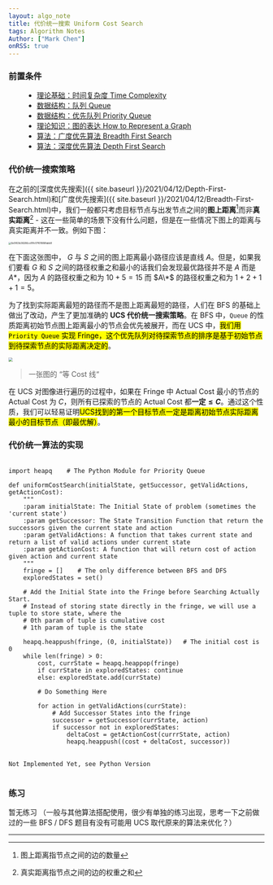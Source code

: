 ```yaml
---
layout: algo_note
title: 代价统一搜索 Uniform Cost Search
tags: Algorithm Notes
Author: ["Mark Chen"]
onRSS: true
---
```


### 前置条件

<ul class="time-vertical" style="margin-left: 32px;">
    <li><online></online><a href="{{ site.baseurl }}/2021/03/02/Time-Complexity.html">理论基础：时间复杂度 Time Complexity</a></li>
    <li><online></online><a href="{{ site.baseurl }}/2021/05/10/Queue.html">数据结构：队列 Queue</a></li>
    <li><online></online><a href="{{ site.baseurl }}/2021/04/30/Priority-Queue.html">数据结构：优先队列 Priority Queue</a></li>
    <li><offline></offline><a href="">理论知识：图的表达 How to Represent a Graph</a></li>
    <li><online></online><a href="{{ site.baseurl }}/2021/04/12/Breadth-First-Search.html">算法：广度优先算法 Breadth First Search</a></li>
    <li><online></online><a href="{{ site.baseurl }}/2021/04/12/Depth-First-Search.html">算法：深度优先算法 Depth First Search</a></li>
</ul>

### 代价统一搜索策略

在之前的[深度优先搜索]({{ site.baseurl }}/2021/04/12/Depth-First-Search.html)和[广度优先搜索]({{ site.baseurl }}/2021/04/12/Breadth-First-Search.html)中，我们一般都只考虑目标节点与出发节点之间的**图上距离**[^1]而非**真实距离**[^2] - 这在一些简单的场景下没有什么问题，但是在一些情况下图上的距离与真实距离并不一致。例如下图：


<img src="https://gitee.com/MarkYutianChen/mark-markdown-imagebed/raw/master/20210319224716.jpg" alt="6e5f63b38286cc81fc07f61886fabb9" style="zoom:33%; display: block; margin: 0 auto" />

在下面这张图中， $G$ 与 $S$ 之间的图上距离最小路径应该是直线 $A$。但是，如果我们要看 $G$ 和 $S$ 之间的路径权重之和最小的话我们会发现最优路径并不是 $A$ 而是 $A*$，因为 $A$ 的路径权重之和为 $10 + 5 = 15$ 而 $A\*$ 的路径权重之和为 $1 + 2 + 1 + 1 = 5$。

为了找到实际距离最短的路径而不是图上距离最短的路径，人们在 BFS 的基础上做出了改动，产生了更加准确的 **UCS 代价统一搜索策略**。在 BFS 中，`Queue` 的性质距离初始节点图上距离最小的节点会优先被展开，而在 UCS 中，<mark>我们用 <code>Priority Queue</code> 实现 Fringe，这个优先队列对待探索节点的排序是基于初始节点到待探索节点的实际距离决定的</mark>。

<img src="https://gitee.com/MarkYutianChen/mark-markdown-imagebed/raw/master/20210430075002.png" style="zoom:50%;" />

> 一张图的 “等 Cost 线“

在 UCS 对图像进行遍历的过程中，如果在 Fringe 中 Actual Cost 最小的节点的 Actual Cost 为 $C$，则所有已探索的节点的 Actual Cost 都**一定$\leq C$**。通过这个性质，我们可以轻易证明<mark>UCS找到的第一个目标节点一定是距离初始节点实际距离最小的目标节点（即最优解）</mark>。

### 代价统一算法的实现

<pre>
    <code class="python">
import heapq    # The Python Module for Priority Queue

def uniformCostSearch(initialState, getSuccessor, getValidActions, getActionCost):
    """
    :param initialState: The Initial State of problem (sometimes the 'current state')
    :param getSuccessor: The State Transition Function that return the successors given the current state and action
    :param getValidActions: A function that takes current state and return a list of valid actions under current state
    :param getActionCost: A function that will return cost of action given action and current state
    """
    fringe = []    # The only difference between BFS and DFS
    exploredStates = set()
    
    # Add the Initial State into the Fringe before Searching Actually Start.
    # Instead of storing state directly in the fringe, we will use a tuple to store state, where the 
    # 0th param of tuple is cumulative cost
    # 1th param of tuple is the state
    
    heapq.heappush(fringe, (0, initialState))	# The initial cost is 0
    while len(fringe) > 0:
    	cost, currState = heapq.heappop(fringe)
        if currState in exploredStates: continue
        else: exploredState.add(currState)
            
        # Do Something Here
        
        for action in getValidActions(currState):
            # Add Successor States into the fringe
            successor = getSuccessor(currState, action)
            if successor not in exploredStates:
                deltaCost = getActionCost(currrState, action)
                heapq.heappush((cost + deltaCost, successor))
    </code>
    <code class="java">
Not Implemented Yet, see Python Version
    </code>
</pre>

### 练习

<div class="notification">暂无练习 （一般与其他算法搭配使用，很少有单独的练习出现，思考一下之前做过的一些 BFS / DFS 题目有没有可能用 UCS 取代原来的算法来优化？）</div>

[^1]: 图上距离指节点之间的边的数量
[^2]: 真实距离指节点之间的边的权重之和

---